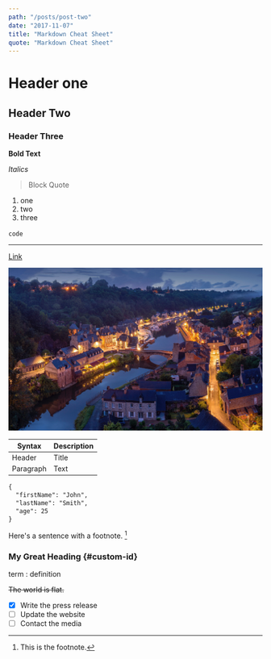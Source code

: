 ```yaml
---
path: "/posts/post-two"
date: "2017-11-07"
title: "Markdown Cheat Sheet"
quote: "Markdown Cheat Sheet"
---
```

# Header one
## Header Two
### Header Three

**Bold Text**

*Italics*

> Block Quote

1. one
2. two
3. three

`code`

---

[Link](https://www.google.com)

![alt text](../../images/france-sunset.jpg)

| Syntax | Description |
| ----------- | ----------- |
| Header | Title |
| Paragraph | Text |

```
{
  "firstName": "John",
  "lastName": "Smith",
  "age": 25
}
```

Here's a sentence with a footnote. [^1]

[^1]: This is the footnote.


### My Great Heading {#custom-id}

term
: definition

~~The world is flat.~~

- [x] Write the press release
- [ ] Update the website
- [ ] Contact the media